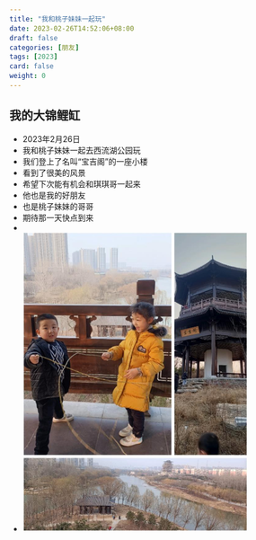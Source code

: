 ```yaml
---
title: "我和桃子妹妹一起玩"
date: 2023-02-26T14:52:06+08:00
draft: false
categories: [朋友]
tags: [2023]
card: false
weight: 0
---
```


## 我的大锦鲤缸

- 2023年2月26日
- 我和桃子妹妹一起去西流湖公园玩
- 我们登上了名叫“宝吉阁”的一座小楼
- 看到了很美的风景
- 希望下次能有机会和琪琪哥一起来
- 他也是我的好朋友
- 也是桃子妹妹的哥哥
- 期待那一天快点到来
- 
- <img alt="图 1" src="imgs/766e9dd656ebe35d4073513dcd4d6869defeb3624f894940bd451202f6df5abd.jpg" width="400" />  

